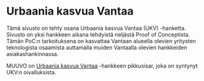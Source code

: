 # Urbaania kasvua Vantaa
Tämä sivusto on tehty osana Urbaania kasvua Vantaa (UKV) -hanketta. Sivusto on yksi hankkeen aikana tehdyistä neljästä Proof of Conceptista. Tämän PoC:n tarkoituksena on kasvattaa Vantaan alueella olevien yritysten teknologista osaamista auttamalla muiden Vantaalla olevien hankkeiden asiakashankinnassa.

MUUVO on [Urbaania kasvua Vantaa](/?to=https://urbaaniakasvua.fi) -hankkeen pikkusisar, joka on syntynyt UKV:n oivalluksista.